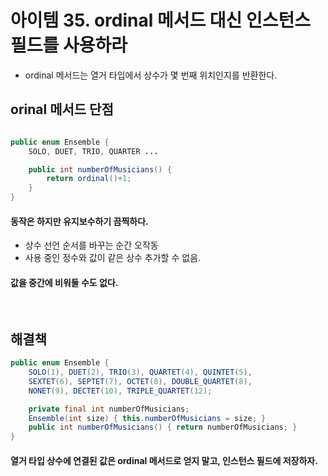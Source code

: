 # 아이템 35. ordinal 메서드 대신 인스턴스 필드를 사용하라

- ordinal 메서드는 열거 타입에서 상수가 몇 번째 위치인지를 반환한다.

## orinal 메서드 단점
```java

public enum Ensemble {
	SOLO, DUET, TRIO, QUARTER ...

	public int numberOfMusicians() {
		return ordinal()+1;
	}
}
```
#### 동작은 하지만 유지보수하기 끔찍하다.
- 상수 선언 순서를 바꾸는 순간 오작동
- 사용 중인 정수와 값이 같은 상수 추가할 수 없음.
#### 값을 중간에 비워둘 수도 없다.

<br/>

## 해결책
```java
public enum Ensemble {
    SOLO(1), DUET(2), TRIO(3), QUARTET(4), QUINTET(5),
    SEXTET(6), SEPTET(7), OCTET(8), DOUBLE_QUARTET(8),
    NONET(9), DECTET(10), TRIPLE_QUARTET(12);

    private final int numberOfMusicians;
    Ensemble(int size) { this.numberOfMusicians = size; }
    public int numberOfMusicians() { return numberOfMusicians; }
}
```
#### 열거 타입 상수에 연결된 값은 ordinal 메서드로 얻지 말고, 인스턴스 필드에 저장하자.
